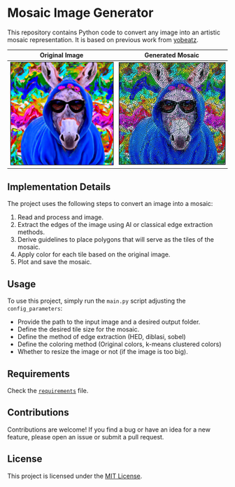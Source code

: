 # Mosaic Image Generator

This repository contains Python code to convert any image into an artistic mosaic representation. It is based on previous work from [yobeatz](https://github.com/yobeatz/mosaic).

|     **Original Image**     |     **Generated Mosaic**     |
| :------------------------: | :--------------------------: |
|  <img src="data/donkey_original.jpg" width="350" height="350" style="border: 1px solid black; max-width:100%; height:auto;"/>  |  <img src="data/donkey_mosaic.jpg" width="350" height="350" style="border: 1px solid black; max-width:100%; height:auto;"/>  |


## Implementation Details

The project uses the following steps to convert an image into a mosaic:
1. Read and process and image.
2. Extract the edges of the image using AI or classical edge extraction methods.
4. Derive guidelines to place polygons that will serve as the tiles of the mosaic.
5. Apply color for each tile based on the original image.
6. Plot and save the mosaic.


## Usage

To use this project, simply run the `main.py` script adjusting the `config_parameters`:
- Provide the path to the input image and a desired output folder.
- Define the desired tile size for the mosaic.
- Define the method of edge extraction (HED, diblasi, sobel)
- Define the coloring method (Original colors, k-means clustered colors)
- Whether to resize the image or not (if the image is too big).


## Requirements

Check the [`requirements`](requirements.txt) file.

## Contributions

Contributions are welcome! If you find a bug or have an idea for a new feature, please open an issue or submit a pull request.

## License

This project is licensed under the [MIT License](LICENSE).
